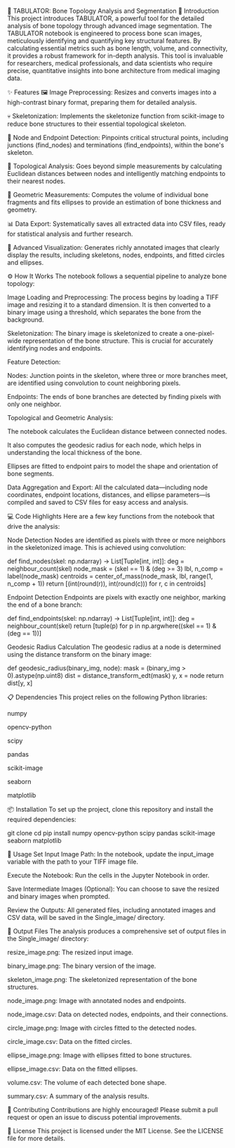 🦴 TABULATOR: Bone Topology Analysis and Segmentation
🚀 Introduction
This project introduces TABULATOR, a powerful tool for the detailed analysis of bone topology through advanced image segmentation. The TABULATOR notebook is engineered to process bone scan images, meticulously identifying and quantifying key structural features. By calculating essential metrics such as bone length, volume, and connectivity, it provides a robust framework for in-depth analysis. This tool is invaluable for researchers, medical professionals, and data scientists who require precise, quantitative insights into bone architecture from medical imaging data.

✨ Features
🖼️ Image Preprocessing: Resizes and converts images into a high-contrast binary format, preparing them for detailed analysis.

💀 Skeletonization: Implements the skeletonize function from scikit-image to reduce bone structures to their essential topological skeleton.

📍 Node and Endpoint Detection: Pinpoints critical structural points, including junctions (find_nodes) and terminations (find_endpoints), within the bone's skeleton.

🔗 Topological Analysis: Goes beyond simple measurements by calculating Euclidean distances between nodes and intelligently matching endpoints to their nearest nodes.

📐 Geometric Measurements: Computes the volume of individual bone fragments and fits ellipses to provide an estimation of bone thickness and geometry.

📊 Data Export: Systematically saves all extracted data into CSV files, ready for statistical analysis and further research.

🎨 Advanced Visualization: Generates richly annotated images that clearly display the results, including skeletons, nodes, endpoints, and fitted circles and ellipses.

⚙️ How It Works
The notebook follows a sequential pipeline to analyze bone topology:

Image Loading and Preprocessing: The process begins by loading a TIFF image and resizing it to a standard dimension. It is then converted to a binary image using a threshold, which separates the bone from the background.

Skeletonization: The binary image is skeletonized to create a one-pixel-wide representation of the bone structure. This is crucial for accurately identifying nodes and endpoints.

Feature Detection:

Nodes: Junction points in the skeleton, where three or more branches meet, are identified using convolution to count neighboring pixels.

Endpoints: The ends of bone branches are detected by finding pixels with only one neighbor.

Topological and Geometric Analysis:

The notebook calculates the Euclidean distance between connected nodes.

It also computes the geodesic radius for each node, which helps in understanding the local thickness of the bone.

Ellipses are fitted to endpoint pairs to model the shape and orientation of bone segments.

Data Aggregation and Export: All the calculated data—including node coordinates, endpoint locations, distances, and ellipse parameters—is compiled and saved to CSV files for easy access and analysis.

💻 Code Highlights
Here are a few key functions from the notebook that drive the analysis:

Node Detection
Nodes are identified as pixels with three or more neighbors in the skeletonized image. This is achieved using convolution:

def find_nodes(skel: np.ndarray) -> List[Tuple[int, int]]:
    deg = neighbour_count(skel)
    node_mask = (skel == 1) & (deg >= 3)
    lbl, n_comp = label(node_mask)
    centroids = center_of_mass(node_mask, lbl, range(1, n_comp + 1))
    return [(int(round(r)), int(round(c))) for r, c in centroids]

Endpoint Detection
Endpoints are pixels with exactly one neighbor, marking the end of a bone branch:

def find_endpoints(skel: np.ndarray) -> List[Tuple[int, int]]:
    deg = neighbour_count(skel)
    return [tuple(p) for p in np.argwhere((skel == 1) & (deg == 1))]

Geodesic Radius Calculation
The geodesic radius at a node is determined using the distance transform on the binary image:

def geodesic_radius(binary_img, node):
    mask = (binary_img > 0).astype(np.uint8)
    dist = distance_transform_edt(mask)
    y, x = node
    return dist[y, x]

📋 Dependencies
This project relies on the following Python libraries:

numpy

opencv-python

scipy

pandas

scikit-image

seaborn

matplotlib

📦 Installation
To set up the project, clone this repository and install the required dependencies:

git clone <your-repository-url>
cd <your-repository-name>
pip install numpy opencv-python scipy pandas scikit-image seaborn matplotlib

🚀 Usage
Set Input Image Path: In the notebook, update the input_image variable with the path to your TIFF image file.

Execute the Notebook: Run the cells in the Jupyter Notebook in order.

Save Intermediate Images (Optional): You can choose to save the resized and binary images when prompted.

Review the Outputs: All generated files, including annotated images and CSV data, will be saved in the Single_image/ directory.

📂 Output Files
The analysis produces a comprehensive set of output files in the Single_image/ directory:

resize_image.png: The resized input image.

binary_image.png: The binary version of the image.

skeleton_image.png: The skeletonized representation of the bone structures.

node_image.png: Image with annotated nodes and endpoints.

node_image.csv: Data on detected nodes, endpoints, and their connections.

circle_image.png: Image with circles fitted to the detected nodes.

circle_image.csv: Data on the fitted circles.

ellipse_image.png: Image with ellipses fitted to bone structures.

ellipse_image.csv: Data on the fitted ellipses.

volume.csv: The volume of each detected bone shape.

summary.csv: A summary of the analysis results.

🤝 Contributing
Contributions are highly encouraged! Please submit a pull request or open an issue to discuss potential improvements.

📜 License
This project is licensed under the MIT License. See the LICENSE file for more details.
